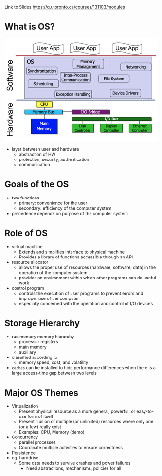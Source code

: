 Link to Slides
https://q.utoronto.ca/courses/131103/modules

# What is OS?
![](_img/L01_intro_2020-05-06-19-16-45.png)
* layer between user and hardware
  * abstraction of HW
  * protection, security, authentication
  * communication

# Goals of the OS
* two functions
  * primary: convenience for the user
  * secondary: efficiency of the computer system
* precedence depends on purpose of the computer system


# Role of OS
* virtual machine
  * Extends and simplifies interface to physical machine
  * Provides a library of functions accessible through an API
* resource allocator
  * allows the proper use of resources (hardware, software, data) in the operation of the computer system
  * provides an environment within which other programs can do useful work 
* control program
  * controls the execution of user programs to prevent errors and improper use of the computer 
  * especially concerned with the operation and control of I/O devices
  
# Storage Hierarchy
* rudimentary memory hierarchy
  * processor registers
  * main memory
  * auxiliary
* classified according to 
  * memory speed, cost, and volatility
* `caches` can be installed to hide performance differences when there is a large access-time gap between two levels

# Major OS Themes
* Virtualization
  * Present physical resource as a more general, powerful, or easy-to-use form of itself
  * Present illusion of multiple (or unlimited) resources where only one (or a few) really exist
  * Examples: CPU, Memory (demo) 
* Concurrency
  * parallel processes
  * Coordinate multiple activities to ensure correctness 
* Persistence
* eg. harddrive
  * Some data needs to survive crashes and power failures 
    * Need abstractions, mechanisms, policies for all

